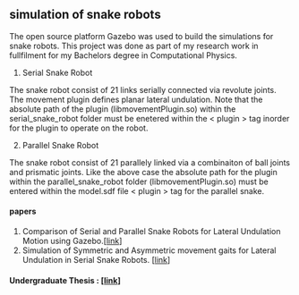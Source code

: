 ## simulation of snake robots 

The open source platform Gazebo was used to build the simulations for snake robots. This project was done as part of my research work in fullfilment for my Bachelors degree in Computational Physics.

1) Serial Snake Robot

The snake robot consist of 21 links serially connected via revolute joints.
The movement plugin defines planar lateral  undulation. Note that the absolute path of the plugin (libmovementPlugin.so) within the serial_snake_robot folder must be enetered within the < plugin > tag inorder for the plugin to operate on the robot.

2) Parallel Snake Robot

The snake robot consist of 21 parallely linked via a combinaiton of ball joints and prismatic joints.
Like the above case the absolute path for the plugin within the parallel_snake_robot folder (libmovementPlugin.so)
must be entered within the model.sdf file < plugin > tag for the parallel snake.

#### papers

1. Comparison of Serial and Parallel Snake Robots for Lateral Undulation Motion using Gazebo.[[link](https://www.researchgate.net/publication/311716282_Comparison_of_Serial_and_Parallel_Snake_Robots_for_Lateral_Undulation_Motion_using_Gazebo)]
2. Simulation of Symmetric and Asymmetric movement gaits for Lateral Undulation in Serial Snake Robots. [[link](https://www.researchgate.net/publication/317015239_Simulation_of_Symmetric_and_Asymmetric_movement_gaits_for_Lateral_Undulation_in_Serial_Snake_Robots)]

#### Undergraduate Thesis : [[link](https://www.researchgate.net/publication/316471922_Simulation_of_a_Snake_Robot)] 
